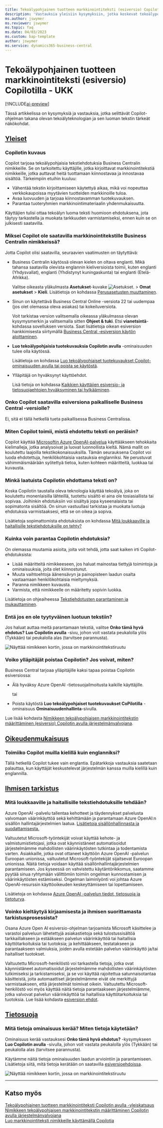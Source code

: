 ```yaml
---
title: Tekoälypohjainen tuotteen markkinointiteksti (esiversio) Copilotilla - UKK
description: 'Vastauksia yleisiin kysymyksiin, jotka koskevat tekoälypohjaisia tekstiominaisuuksia Copilot-ohjelman avulla.'
ms.author: jswymer
ms.reviewer: jswymer
ms.topic: faq
ms.date: 04/03/2023
ms.custom: bap-template
author: jswymer
ms.service: dynamics365-business-central
---
```


# <a name="ai-powered-item-marketing-text-preview-with-copilot-faq"></a>Tekoälypohjainen tuotteen markkinointiteksti (esiversio) Copilotilla - UKK

[!INCLUDE[ai-preview](includes/ai-preview.md)]

Tässä artikkelissa on kysymyksiä ja vastauksia, jotka selittävät Copilot-ohjelman takana olevan tekoälyteknologian ja sen luoman tekstin tärkeät näkökohdat.

## [Yleiset](#tab/general)

### <a name="what-is-copilot"></a>Copilotin kuvaus

Copilot tarjoaa tekoälypohjaisia tekstiehdotuksia Business Centralin nimikkeille. Se on tarkoitettu käyttäjille, jotka kirjoittavat markkinointitekstiä nimikkeille, jotka auttavat heitä tuottamaan kiinnostavaa ja innostavaa sisältöä. Tärkeimpiin etuihin kuuluu:

- Vähentää tekstin kirjoittamiseen käytettyä aikaa, mikä voi nopeuttaa verkkokaupoissa myytävien tuotteiden markkinoille tuloa.
- Avaa luovuuden ja tarjoaa kiinnostavamman tuotekuvauksen.
- Parantaa tuoteryhmien markkinointimateriaalin yhdenmukaisuutta.

Käyttäjien tulisi ottaa tekoälyn luoma teksti huomioon ehdotuksena, jota täytyy tarkastella ja muokata tarkkuuden varmistamiseksi, ennen kuin se on julkisesti saatavilla.

### <a name="why-isnt-copilot-available-for-marketing-text-on-my-items-in-business-central"></a>Miksei Copilot ole saatavilla markkinointitekstille Business Centralin nimikkeissä?

Jotta Copilot olisi saatavilla, seuraavien vaatimusten on täytyttävä:

- Business Centralin käytössä olevan kielen on oltava englanti. Mikä tahansa saatavilla olevista englannin kieliversioista toimii, kuten englanti (Yhdysvallat), englanti (Yhdistynyt kuningaskunta) tai englanti (Etelä-Afrikka).

  Valitse oikeasta yläkulmasta **Asetukset**-kuvake ![Asetukset.](media/ui-experience/settings_icon_small.png "Roolikeskuksen Asetukset-kuvake") > **Omat asetukset** > **Kieli**. Lisätietoja on kohdassa [Perusasetusten muuttaminen](ui-change-basic-settings.md#language).
- Sinun on käytettävä Business Central Online -versiota 22 tai uudempaa (jos olet olemassa oleva asiakas) tai kokeiluversiota.  <!--**22.0.54157.54311 (Preview - Copilot edition)**-->

   Voit tarkistaa version valitsemalla oikeassa yläkulmassa olevan kysymysmerkin ja valitsemalla sitten **Ohjeet & tuki**. Etsi **vianetsintä**-kohdassa sovelluksen versiota. Saat lisätietoja oikean esiversion hankkimisesta siirtymällä [Business Central -esiversion käytön aloittaminen](ai-preview-getstarted.md).
- **Luo tekoälypohjaisia tuotekuvauksia Copilotin avulla** -ominaisuuden tulee olla käytössä.

   Lisätietoja on kohdassa [Luo tekoälypohjaiset tuotekuvaukset Copilot-ominaisuuden avulla tai poista se käytöstä](enable-ai.md#enable-or-disable-create-ai-powered-product-descriptions-with-copilot).
- Ylläpitäjä on hyväksynyt käyttöehdot.

   Lisä tietoja on kohdassa [Kaikkien käyttäjien esiversio- ja tietosuojaehtojen hyväksyminen tai hylkääminen](enable-ai.md#consent-to-or-reject-preview-and-privacy-terms-and-conditions-for-all-users).

### <a name="is-copilot-available-for-preview-in-business-central-on-premises"></a>Onko Copilot saatavilla esiversiona paikalliselle Business Central -versiolle?

Ei, sitä ei tällä hetkellä tueta paikallisessa Business Centralissa.

### <a name="how-does-copilot-work-where-does-the-suggested-text-come-from"></a>Miten Copilot toimii, mistä ehdotettu teksti on peräisin?

Copilot käyttää [Microsoftin Azure OpenAI-palvelua](/azure/cognitive-services/openai/overview) käyttääkseen tehokkaita kielimalleja, jotka analysoivat ja luovat luonnollista kieltä. Nämä mallit on koulutettu laajoilla tekstikokonaisuuksilla. Tämän seurauksena Copilot voi luoda ehdotettuja, henkilökohtaisia vastauksia englanniksi. Ne perustuvat vähimmäismäärään syötettyä tietoa, kuten kohteen määritteitä, luokkaa tai kuvausta. 

### <a name="whats-the-quality-of-the-text-suggested-by-copilot"></a>Minkä laatuista Copilotin ehdottama teksti on?

Koska Copilotin taustalla oleva teknologia käyttää tekoälyä, joka on koulutettu monenlaisilla lähteillä, tuotettu sisältö ei aina ole tosiasiallista tai sopivaa. Joihinkin ehdotuksiin voi sisältyä jopa kyseenalaista tai sopimatonta sisältöä. On sinun vastuullasi tarkistaa ja muokata luotuja ehdotuksia varmistaaksesi, että se on oikea ja sopiva.

Lisätietoja sopimattomista ehdotuksista on kohdassa [Mitä loukkaaville ja haitallisille tekstiehdotuksille on tehty?](/dynamics365/business-central/ai-faq?&tabs=oversight#whats-done-about-abusive-and-harmful-text-suggestions)

### <a name="how-can-i-improve-the-suggestions-i-get-from-copilot"></a>Kuinka voin parantaa Copilotin ehdotuksia?

On olemassa muutamia asioita, joita voit tehdä, jotta saat kaiken irti Copilot-ehdotuksista:

- Lisää määritteitä nimikkeeseen, jos haluat mainostaa tiettyjä toimintoja ja ominaisuuksia, joita olet kiinnostunut.
- Muuta vaihtoehtoja äänensävyn ja painopisteen laadun osalta vastaamaan henkilökohtaisia mieltymyksiä.
- Paranna nimikkeen kuvausta.
- Varmista, että nimikkeelle on määritetty sopivin luokka.

Lisätietoja on ohjeaiheessa [Tekstiehdotusten parantaminen ja mukauttaminen](item-marketing-text.md#improve-and-tailor-text-suggestions).

### <a name="what-if-im-not-satisfied-with-the-generated-text"></a>Entä jos en ole tyytyväinen luotuun tekstiin?

Jos haluat auttaa meitä parantamaan tekstiä, valitse **Onko tämä hyvä ehdotus?** **Luo Copilotin avulla** -sivu, johon voit vastata peukalolla ylös (Tykkään) tai peukalolla alas (tarvitsee parannusta).

![Näyttää nimikkeen kortin, jossa on markkinointitekstiruutu](media/create-with-copilot-window-feedback.png)

### <a name="can-admins-disable-copilot-if-so-how"></a>Voiko ylläpitäjät poistaa Copilotin? Jos voivat, miten?

Business Central tarjoaa ylläpitäjille kaksi tapaa poistaa Copilotin esiversiossa:

- Älä hyväksy Azure OpenAI -tietosuojailmoitusta kaikille käyttäjille.

  tai

- Poista käytöstä **Luo tekoälypohjaiset tuotekuvaukset CoPilotilla** -ominaisuus **Ominaisuudenhallinta**-sivulla.

Lue lisää kohdasta [Nimikkeen tekoälypohjaisen markkinointitekstin määrittäminen (esiversio) Copilotin avulla järjestelmänvalvojana](enable-ai.md).

## [Oikeudenmukaisuus](#tab/fairness)

### <a name="does-copilot-work-with-languages-other-than-english"></a>Toimiiko Copilot muilla kielillä kuin englanniksi?

Tällä hetkellä Copilot tukee vain englantia. Epätarkkoja vastauksia saatetaan palauttaa, kun käyttäjät keskustelevat järjestelmän kanssa muilla kielillä kuin englannilla.

## [Ihmisen tarkistus](#tab/oversight)

### <a name="whats-done-about-abusive-and-harmful-text-suggestions"></a>Mitä loukkaaville ja haitallisille tekstiehdotuksille tehdään?

Azure OpenAI -palvelu tallentaa kehotteet ja täydennykset palvelusta valvomaan väärinkäyttöä sekä kehittämään ja parantamaan Azure OpenAI:n sisällön hallintajärjestelmien laatua. [Lisätietoja sisällönhallinnasta ja suodattamisesta.](/azure/cognitive-services/openai/concepts/content-filter)

Valtuutetut Microsoft-työntekijät voivat käyttää kehote- ja valmistumistietojasi, jotka ovat käynnistäneet automatisoidut järjestelmämme mahdollisten väärinkäytösten tutkintaa ja todentamista varten. Asiakkaille, jotka ovat ottaneet käyttöön Azure OpenAI -palvelun Euroopan unionissa, valtuutetut Microsoft-työntekijät sijaitsevat Euroopan unionissa. Näitä tietoja voidaan käyttää sisällönhallintajärjestelmien parantamiseen. Jos kyseessä on vahvistettu käytäntörikkomus, saatamme pyytää sinua ryhtymään välittömiin toimiin ongelman kunnostamisen ja väärinkäytösten estämiseksi. Ongelman laiminlyönti voi johtaa Azure OpenAI-resurssin käyttöoikeuden keskeyttämiseen tai lopettamiseen.

Lisätietoja on kohdassa [Azure OpenAI -palvelun tiedot, tietosuoja ja tietoturva](/legal/cognitive-services/openai/data-privacy#abuse-and-harmful-content-generation).

### <a name="can-i-opt-out-of-the-logging-and-human-review-process"></a>Voinko kieltäytyä kirjaamisesta ja ihmisen suorittamasta tarkistusprosessista?

Osana Azure Open AI esiversio-ohjelman tarjoamista Microsoft käsittelee ja varastoi palveluun lähetettyjä asiakastietoja sekä tulostussisältöä tarkkaillakseen ja estääkseen palvelun väärinkäyttöä tai haitallisia käyttötarkoituksia tai tuotoksia; ja kehittääkseen, testatakseen ja parantaakseen valmiuksia, joiden avulla estetään palvelun väärinkäyttö ja/tai haitalliset tuotokset. 

Valtuutettu Microsoft-henkilöstö voi tarkastella tietoja, jotka ovat käynnistäneet automatisoidut järjestelmämme mahdollisten väärinkäytösten tutkimiseksi ja tarkistamiseksi, ja se voi käyttää rajoitettua satunnaisotantaa käsitteistä, joita automaattiset järjestelmämme eivät ole merkittyjä varmistaakseen, että järjestelmät toimivat oikein. Valtuutettu Microsoft-henkilöstö voi myös käyttää näitä tietoja parantaakseen järjestelmiämme, jotka valvovat palvelun väärinkäyttöä tai haitallisia käyttötarkoituksia tai tuotoksia. Lue lisää kohdasta [esiversion ehdot](https://dynamics.microsoft.com/legaldocs/supp-dynamics365-preview/).

## [Tietosuoja](#tab/privacy)

### <a name="what-data-does-the-capability-collect-how-is-the-data-used"></a>Mitä tietoja ominaisuus kerää? Miten tietoja käytetään?

Ominaisuus kerää vastauksesi **Onko tämä hyvä ehdotus?** -kysymykseen **Luo Copilotin avulla** -sivulla, johon voit vastata peukalolla ylös (Tykkään) tai peukalolla alas (tarvitsee parannusta).

Käytämme näitä tietoja ominaisuuden laadun arviointiin ja parantamiseen. Lisätietoja siitä, mitä tietoja kerätään on saatavilla [esiversioehdoissa](https://dynamics.microsoft.com/legaldocs/supp-dynamics365-preview/).

![Näyttää nimikkeen kortin, jossa on markkinointitekstiruutu](media/create-with-copilot-window-feedback.png)

---

## <a name="see-also"></a>Katso myös

[Tekoälypohjainen tuotteen markkinointiteksti Copilotin avulla -yleiskatsaus](ai-overview.md)  
[Nimikkeen tekoälypohjaisen markkinointitekstin määrittäminen Copilotin avulla järjestelmänvalvojana](enable-ai.md)  
[Luo markkinointiteksti nimikkeille käyttämällä Copilotia](item-marketing-text.md)  

